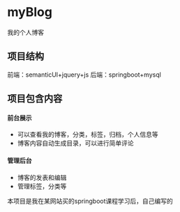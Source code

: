 # myBlog
我的个人博客
## 项目结构
前端：semanticUI+jquery+js
后端：springboot+mysql
## 项目包含内容
#### 前台展示
* 可以查看我的博客，分类，标签，归档，个人信息等
* 博客内容自动生成目录，可以进行简单评论
#### 管理后台
* 博客的发表和编辑
* 管理标签，分类等

本项目是我在某网站买的springboot课程学习后，自己编写的


